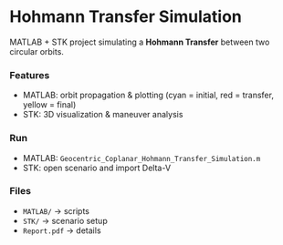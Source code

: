 # Hohmann Transfer Simulation 

MATLAB + STK project simulating a **Hohmann Transfer** between two circular orbits.  

### Features
- MATLAB: orbit propagation & plotting (cyan = initial, red = transfer, yellow = final)  
- STK: 3D visualization & maneuver analysis  

### Run
- MATLAB: `Geocentric_Coplanar_Hohmann_Transfer_Simulation.m`  
- STK: open scenario and import Delta-V  

### Files
- `MATLAB/` → scripts  
- `STK/` → scenario setup  
- `Report.pdf` → details  

